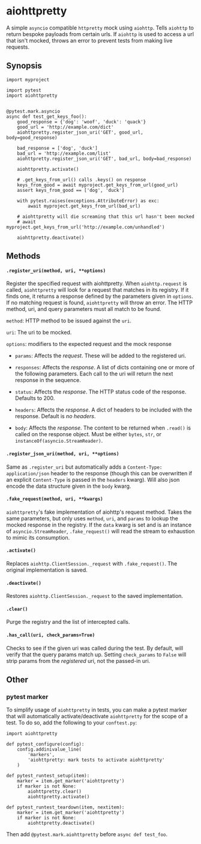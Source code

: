 # aiohttpretty

A simple ``asyncio`` compatible ``httpretty`` mock using ``aiohttp``. Tells ``aiohttp`` to return bespoke payloads from certain urls.  If ``aiohttp`` is used to access a url that isn't mocked, throws an error to prevent tests from making live requests.


## Synopsis

```
import myproject

import pytest
import aiohttpretty


@pytest.mark.asyncio
async def test_get_keys_foo():
    good_response = {'dog': 'woof', 'duck': 'quack'}
    good_url = 'http://example.com/dict'
    aiohttpretty.register_json_uri('GET', good_url, body=good_response)

    bad_response = ['dog', 'duck']
    bad_url = 'http://example.com/list'
    aiohttpretty.register_json_uri('GET', bad_url, body=bad_response)

    aiohttpretty.activate()

    # .get_keys_from_url() calls .keys() on response
    keys_from_good = await myproject.get_keys_from_url(good_url)
    assert keys_from_good == ['dog', 'duck']

    with pytest.raises(exceptions.AttributeError) as exc:
        await myproject.get_keys_from_url(bad_url)

    # aiohttpretty will die screaming that this url hasn't been mocked
    # await myproject.get_keys_from_url('http://example.com/unhandled')

    aiohttpretty.deactivate()
```


## Methods

#### `.register_uri(method, uri, **options)`

Register the specified request with aiohttpretty.  When `aiohttp.request` is called, `aiohttpretty` will look for a request that matches in its registry.  If it finds one, it returns a response defined by the parameters given in `options`.  If no matching request is found, `aiohttpretty` will throw an error.  The HTTP method, uri, and query parameters must all match to be found.

`method`: HTTP method to be issued against the `uri`.

`uri`: The uri to be mocked.

`options`: modifiers to the expected request and the mock response

* `params`: Affects the *request*. These will be added to the registered uri.

* `responses`: Affects the *response*. A list of dicts containing one or more of the following parameters.  Each call to the uri will return the next response in the sequence.

* `status`: Affects the *response*.  The HTTP status code of the response. Defaults to 200.

* `headers`: Affects the *response*. A dict of headers to be included with the response.  Default is *no headers*.

* `body`: Affects the *response*.  The content to be returned when `.read()` is called on the response object.  Must be either `bytes`, `str`, or `instanceOf(asyncio.StreamReader)`.


#### `.register_json_uri(method, uri, **options)`

Same as `.register_uri` but automatically adds a `Content-Type: application/json` header to the response (though this can be overwritten if an explicit `Content-Type` is passed in the `headers` kwarg).  Will also json encode the data structure given in the `body` kwarg.


#### `.fake_request(method, uri, **kwargs)`

`aiohttpretty`'s fake implementation of aiohttp's request method.  Takes the same parameters, but only uses `method`, `uri`, and `params` to lookup the mocked response in the registry.  If the `data` kwarg is set and is an instance of `asyncio.StreamReader`, `.fake_request()` will read the stream to exhaustion to mimic its consumption.


#### `.activate()`

Replaces `aiohttp.ClientSession._request` with `.fake_request()`.  The original implementation is saved.


#### `.deactivate()`

Restores `aiohttp.ClientSession._request` to the saved implementation.


#### `.clear()`

Purge the registry and the list of intercepted calls.


#### `.has_call(uri, check_params=True)`

Checks to see if the given uri was called during the test.  By default, will verify that the query params match up.  Setting `check_params` to `False` will strip params from the *registered* uri, not the passed-in uri.


## Other

### pytest marker

To simplify usage of `aiohttpretty` in tests, you can make a pytest marker that will automatically activate/deactivate `aiohttpretty` for the scope of a test.  To do so, add the following to your `conftest.py`:

```
import aiohttpretty

def pytest_configure(config):
    config.addinivalue_line(
        'markers',
        'aiohttpretty: mark tests to activate aiohttpretty'
    )

def pytest_runtest_setup(item):
    marker = item.get_marker('aiohttpretty')
    if marker is not None:
        aiohttpretty.clear()
        aiohttpretty.activate()

def pytest_runtest_teardown(item, nextitem):
    marker = item.get_marker('aiohttpretty')
    if marker is not None:
        aiohttpretty.deactivate()
```

Then add `@pytest.mark.aiohttpretty` before `async def test_foo`.
